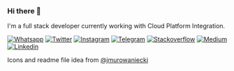 ### Hi there 👋

<p>I'm a full stack developer currently working with Cloud Platform Integration. </p>

<p>
<a href="https://api.whatsapp.com/send?phone=5551985146188&amp;text=Hello" rel="nofollow"><img src="https://camo.githubusercontent.com/d6f825c25bfb801aff99455fbd900c91d66f12fe0ff4bc1957a17a9ada2e90f5/68747470733a2f2f696d672e736869656c64732e696f2f62616467652f57686174736170702d3133313331333f7374796c653d666c61742d737175617265266c6f676f3d7768617473617070" alt="Whatsapp     " data-canonical-src="https://img.shields.io/badge/Whatsapp-131313?style=flat-square&amp;logo=whatsapp" style="max-width:100%;"></a>
    <a href="https://twitter.com/mechamorafa" rel="nofollow"><img src="https://camo.githubusercontent.com/d66371f514dd0bc744db4213072bb39ce33cc4cf08f14cf600d7547d4aa06161/68747470733a2f2f696d672e736869656c64732e696f2f62616467652f547769747465722d3133313331333f7374796c653d666c61742d737175617265266c6f676f3d74776974746572" alt="Twitter      " data-canonical-src="https://img.shields.io/badge/Twitter-131313?style=flat-square&amp;logo=twitter" style="max-width:100%;"></a>
    <a href="https://instagram.com/mechamorafa" rel="nofollow"><img src="https://camo.githubusercontent.com/90c518d538b748debc00db3a8693967671cf7a8675b63cfb618b3aa2a3587c06/68747470733a2f2f696d672e736869656c64732e696f2f62616467652f496e7374616772616d2d3133313331333f7374796c653d666c61742d737175617265266c6f676f3d696e7374616772616d" alt="Instagram    " data-canonical-src="https://img.shields.io/badge/Instagram-131313?style=flat-square&amp;logo=instagram" style="max-width:100%;"></a>
    <a href="https://t.me/mechamorafa" rel="nofollow"><img src="https://camo.githubusercontent.com/621b4d5ab1d1dfffcaf5aba30b5a82ea062e611c959c745a55b0c0a3f8eec5d7/68747470733a2f2f696d672e736869656c64732e696f2f62616467652f54656c656772616d2d3133313331333f7374796c653d666c61742d737175617265266c6f676f3d74656c656772616d" alt="Telegram     " data-canonical-src="https://img.shields.io/badge/Telegram-131313?style=flat-square&amp;logo=telegram" style="max-width:100%;"></a>
    <a href="https://stackoverflow.com/users/15515085/rafael-ramos" rel="nofollow"><img src="https://camo.githubusercontent.com/7251ef1524174ba84e0b7550d6f83721cc6de7b44c04ad35e15cc35199a007a5/68747470733a2f2f696d672e736869656c64732e696f2f62616467652f537461636b6f766572666c6f772d3133313331333f7374796c653d666c61742d737175617265266c6f676f3d537461636b6f766572666c6f77" alt="Stackoverflow" data-canonical-src="https://img.shields.io/badge/Stackoverflow-131313?style=flat-square&amp;logo=Stackoverflow" style="max-width:100%;"></a>
    <a href="https://medium.com/@mechamorafa" rel="nofollow"><img src="https://camo.githubusercontent.com/e1fe76635b88704bcf19fa7520ef188e1a5d7309251848e14fcfb83e9a73d827/68747470733a2f2f696d672e736869656c64732e696f2f62616467652f4d656469756d2d3133313331333f7374796c653d666c61742d737175617265266c6f676f3d6d656469756d" alt="Medium       " data-canonical-src="https://img.shields.io/badge/Medium-131313?style=flat-square&amp;logo=medium" style="max-width:100%;"></a>
    <a href="https://www.linkedin.com/in/rafaelsramos/" rel="nofollow"><img src="https://camo.githubusercontent.com/7b1856aafb5afd8321bd275108cdfea8462bcc8633e8d54b64109c599a3680a6/68747470733a2f2f696d672e736869656c64732e696f2f62616467652f4c696e6b6564496e2d3133313331333f7374796c653d666c61742d737175617265266c6f676f3d4c696e6b6564696e" alt="Linkedin     " data-canonical-src="https://img.shields.io/badge/LinkedIn-131313?style=flat-square&amp;logo=Linkedin" style="max-width:100%;"></a>

</p>



<p>Icons and readme file idea from <a href="https://github.com/jmurowaniecki">@jmurowaniecki</a></p>
